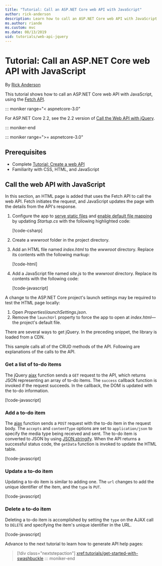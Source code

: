 ```yaml
---
title: "Tutorial: Call an ASP.NET Core web API with JavaScript"
author: rick-anderson
description: Learn how to call an ASP.NET Core web API with JavaScript.
ms.author: riande
ms.custom: mvc
ms.date: 08/13/2019
uid: tutorials/web-api-jquery
---
```

# Tutorial: Call an ASP.NET Core web API with JavaScript

By [Rick Anderson](https://twitter.com/RickAndMSFT)

This tutorial shows how to call an ASP.NET Core web API with JavaScript, using the [Fetch API](https://developer.mozilla.org/docs/Web/API/Fetch_API).

::: moniker range="< aspnetcore-3.0"

For ASP.NET Core 2.2, see the 2.2 version of [Call the Web API with jQuery](xref:tutorials/first-web-api#call-the-api-with-jquery).

::: moniker-end

::: moniker range=">= aspnetcore-3.0"

## Prerequisites

* Complete [Tutorial: Create a web API](xref:tutorials/first-web-api)
* Familiarity with CSS, HTML, and JavaScript

## Call the web API with JavaScript

In this section, an HTML page is added that uses the Fetch API to call the web API. Fetch initiates the request, and JavaScript updates the page with the details from the API's response.

1. Configure the app to [serve static files](/dotnet/api/microsoft.aspnetcore.builder.staticfileextensions.usestaticfiles#Microsoft_AspNetCore_Builder_StaticFileExtensions_UseStaticFiles_Microsoft_AspNetCore_Builder_IApplicationBuilder_) and [enable default file mapping](/dotnet/api/microsoft.aspnetcore.builder.defaultfilesextensions.usedefaultfiles#Microsoft_AspNetCore_Builder_DefaultFilesExtensions_UseDefaultFiles_Microsoft_AspNetCore_Builder_IApplicationBuilder_) by updating *Startup.cs* with the following highlighted code:

    [!code-csharp[](first-web-api/samples/3.0/TodoApi/StartupJquery.cs?highlight=8-9&name=snippet_configure)]

1. Create a *wwwroot* folder in the project directory.

1. Add an HTML file named *index.html* to the *wwwroot* directory. Replace its contents with the following markup:

    [!code-html[](first-web-api/samples/3.0/TodoApi/wwwroot/index.html)]

1. Add a JavaScript file named *site.js* to the *wwwroot* directory. Replace its contents with the following code:

    [!code-javascript[](first-web-api/samples/3.0/TodoApi/wwwroot/site.js?name=snippet_SiteJs)]

A change to the ASP.NET Core project's launch settings may be required to test the HTML page locally:

1. Open *Properties\launchSettings.json*.
2. Remove the `launchUrl` property to force the app to open at *index.html*&mdash;the project's default file.

There are several ways to get jQuery. In the preceding snippet, the library is loaded from a CDN.

This sample calls all of the CRUD methods of the API. Following are explanations of the calls to the API.

### Get a list of to-do items

The jQuery [ajax](https://api.jquery.com/jquery.ajax/) function sends a `GET` request to the API, which returns JSON representing an array of to-do items. The `success` callback function is invoked if the request succeeds. In the callback, the DOM is updated with the to-do information.

[!code-javascript[](first-web-api/samples/3.0/TodoApi/wwwroot/site.js?name=snippet_GetData)]

### Add a to-do item

The [ajax](https://api.jquery.com/jquery.ajax/) function sends a `POST` request with the to-do item in the request body. The `accepts` and `contentType` options are set to `application/json` to specify the media type being received and sent. The to-do item is converted to JSON by using [JSON.stringify](https://developer.mozilla.org/docs/Web/JavaScript/Reference/Global_Objects/JSON/stringify). When the API returns a successful status code, the `getData` function is invoked to update the HTML table.

[!code-javascript[](first-web-api/samples/3.0/TodoApi/wwwroot/site.js?name=snippet_AddItem)]

### Update a to-do item

Updating a to-do item is similar to adding one. The `url` changes to add the unique identifier of the item, and the `type` is `PUT`.

[!code-javascript[](first-web-api/samples/3.0/TodoApi/wwwroot/site.js?name=snippet_AjaxPut)]

### Delete a to-do item

Deleting a to-do item is accomplished by setting the `type` on the AJAX call to `DELETE` and specifying the item's unique identifier in the URL.

[!code-javascript[](first-web-api/samples/3.0/TodoApi/wwwroot/site.js?name=snippet_AjaxDelete)]

Advance to the next tutorial to learn how to generate API help pages:

> [!div class="nextstepaction"]
> <xref:tutorials/get-started-with-swashbuckle>
::: moniker-end
